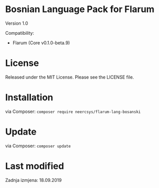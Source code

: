 # Bosnian Language Pack for Flarum 
Version 1.0

Compatibility:
- Flarum (Core v0.1.0-beta.9)

# License
Released under the MIT License. Please see the LICENSE file.

# Installation

via Composer: `composer require neercsys/flarum-lang-bosanski`

# Update

via Composer: `composer update`

# Last modified
Zadnja izmjena: 18.09.2019
